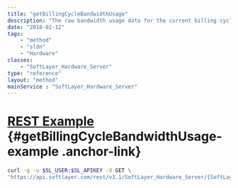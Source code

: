 ```yaml
---
title: "getBillingCycleBandwidthUsage"
description: "The raw bandwidth usage data for the current billing cycle. One object will be returned for each network this server is attached to."
date: "2018-02-12"
tags:
    - "method"
    - "sldn"
    - "Hardware"
classes:
    - "SoftLayer_Hardware_Server"
type: "reference"
layout: "method"
mainService : "SoftLayer_Hardware_Server"
---
```


# [REST Example](#getBillingCycleBandwidthUsage-example) <a href="/article/rest/"><i class="fas fa-question"></i></a> {#getBillingCycleBandwidthUsage-example .anchor-link} 
```bash
curl -g -u $SL_USER:$SL_APIKEY -X GET \
'https://api.softlayer.com/rest/v3.1/SoftLayer_Hardware_Server/{SoftLayer_Hardware_ServerID}/getBillingCycleBandwidthUsage'
```
